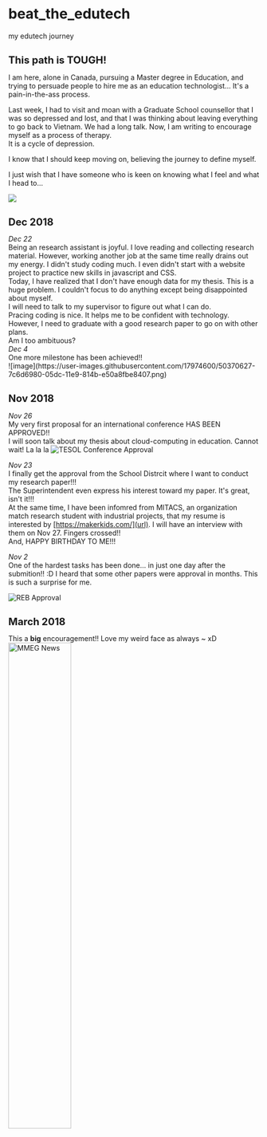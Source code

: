 # beat_the_edutech
my edutech journey

<h1 style="font-size:20px;"><b> This path is TOUGH! </b></h1>

I am here, alone in Canada, pursuing a Master degree in Education, and trying to persuade people to hire me as an education technologist...
It's a pain-in-the-ass process.

Last week, I had to visit and moan with a Graduate School counsellor that I was so depressed and lost, and that I was thinking about leaving everything to go back to Vietnam.
We had a long talk. Now, I am writing to encourage myself as a process of therapy.<br> 
It is a cycle of depression. 

I know that I should keep moving on, believing the journey to define myself. 

I just wish that I have someone who is keen on knowing what I feel and what I head to...

![](https://2.bp.blogspot.com/-jXgVRJ_LzzA/WnDtIcBuk8I/AAAAAAAAG3s/2HFnCGm77IkX6Hr2dTa6MAVHhI5eLXxXQCLcBGAs/s1600/try-hard.gif)


<h1 style="font-size:20px;"><b>Dec 2018</b></h1>
<i>Dec 22</i>
<br>Being an research assistant is joyful. I love reading and collecting research material. However, working another job at the same time really drains out my energy. I didn't study coding much. I even didn't start with a website project to practice new skills in javascript and CSS. 
<br>Today, I have realized that I don't have enough data for my thesis. This is a huge problem. I couldn't focus to do anything except being disappointed about myself. 
<br>I will need to talk to my supervisor to figure out what I can do. 
<br>Pracing coding is nice. It helps me to be confident with technology. However, I need to graduate with a good research paper to go on with other plans.
<br>Am I too ambituous?
<br>
<i>Dec 4</i>
<br>One more milestone has been achieved!!
<br>
![image](https://user-images.githubusercontent.com/17974600/50370627-7c6d6980-05dc-11e9-814b-e50a8fbe8407.png)


<h1 style="font-size:20px;"><b>Nov 2018</b></h1>
<i>Nov 26</i>
<br>My very first proposal for an international conference HAS BEEN APPROVED!!
<br>I will soon talk about my thesis about cloud-computing in education. Cannot wait! La la la
<img src="https://user-images.githubusercontent.com/17974600/49057958-6e723600-f234-11e8-8cae-783fa8efd7b7.jpg" alt="TESOL Conference Approval">
                                                                                                                                        
<br>

<i>Nov 23</i>
<br>I finally get the approval from the School Distrcit where I want to conduct my research paper!!!
<br>The Superintendent even express his interest toward my paper. It's great, isn't it!!!
<br>At the same time, I have been infomred from MITACS, an organization match research student with industrial projects, that my resume is interested by [https://makerkids.com/](url). I will have an interview with them on Nov 27. Fingers crossed!!
<br>And, HAPPY BIRTHDAY TO ME!!!
<br>

<i>Nov 2</i>
<br>One of the hardest tasks has been done... in just one day after the submition!! :D
I heard that some other papers were approval in months. This is such a surprise for me.
</p>
<img src="https://user-images.githubusercontent.com/17974600/47937328-953f8580-de9d-11e8-9061-9a4574c45106.png" alt="REB Approval">
<br>

<h1 style="font-size:20px;"><b>March 2018</b></h1>
This a <b>big</b> encouragement!!
Love my weird face as always ~ xD
<img src="https://user-images.githubusercontent.com/17974600/47938117-40e9d500-dea0-11e8-8422-f316898e6c70.png" alt="MMEG News" width="50%" height="50%">
